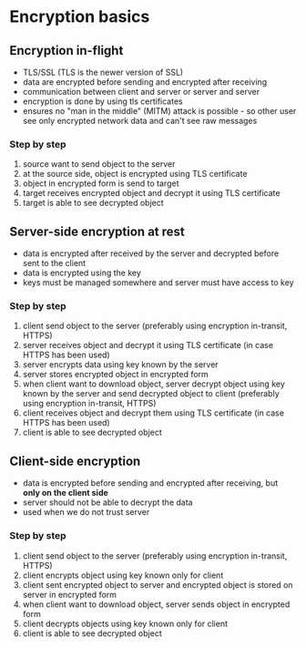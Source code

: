 # Encryption basics

## Encryption in-flight
* TLS/SSL (TLS is the newer version of SSL)
* data are encrypted before sending and encrypted after receiving
* communication between client and server or server and server
* encryption is done by using tls certificates
* ensures no "man in the middle" (MITM) attack is possible - so other user see only encrypted network data and can't see raw messages

### Step by step
1. source want to send object to the server
2. at the source side, object is encrypted using TLS certificate
3. object in encrypted form is send to target
4. target receives encrypted object and decrypt it using TLS certificate
5. target is able to see decrypted object 

## Server-side encryption at rest
* data is encrypted after received by the server and decrypted before sent to the client
* data is encrypted using the key
* keys must be managed somewhere and server must have access to key

### Step by step
1. client send object to the server (preferably using encryption in-transit, HTTPS)
2. server receives object and decrypt it using TLS certificate (in case HTTPS has been used)
3. server encrypts data using key known by the server
4. server stores encrypted object in encrypted form
5. when client want to download object, server decrypt object using key known by the server and send decrypted object to client (preferably using encryption in-transit, HTTPS)
6. client receives object and decrypt them using TLS certificate (in case HTTPS has been used)
7. client is able to see decrypted object

## Client-side encryption
* data is encrypted before sending and encrypted after receiving, but **only on the client side**
* server should not be able to decrypt the data
* used when we do not trust server

### Step by step
1. client send object to the server (preferably using encryption in-transit, HTTPS)
2. client encrypts object using key known only for client
3. client sent encrypted object to server and encrypted object is stored on server in encrypted form
4. when client want to download object, server sends object in encrypted form
5. client decrypts objects using key known only for client
6. client is able to see decrypted object
